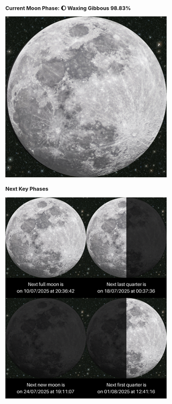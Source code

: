 ### Current Moon Phase: 🌔 Waxing Gibbous 98.83%
![Moon Phase](moonphase.png)
### Next Key Phases
![Gallery](gallery.png)